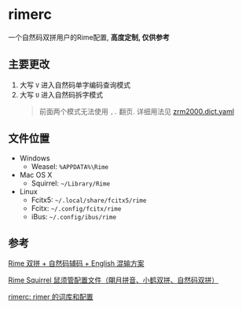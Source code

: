 # rimerc

一个自然码双拼用户的Rime配置, **高度定制, 仅供参考**

## 主要更改

1. 大写 `V` 进入自然码单字编码查询模式
2. 大写 `U` 进入自然码拆字模式
   > 前面两个模式无法使用 `,.` 翻页. 详细用法见 [zrm2000.dict.yaml](./zrm2000.dict.yaml)


## 文件位置

- Windows
  - Weasel: `%APPDATA%\Rime`
- Mac OS X
  - Squirrel: `~/Library/Rime`
- Linux
  - Fcitx5: `~/.local/share/fcitx5/rime`
  - Fcitx: `~/.config/fcitx/rime`
  - iBus: `~/.config/ibus/rime`

## 参考

[Rime 双拼 + 自然码辅码 + English 混输方案](https://github.com/mutoe/rime)

[Rime Squirrel 鼠须管配置文件（朙月拼音、小鹤双拼、自然码双拼）](https://github.com/ssnhd/rime)

[rimerc: rimer 的词库和配置](https://github.com/Bambooin/rimerc)